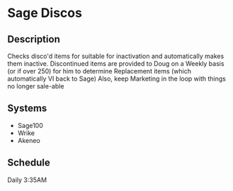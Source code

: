 # Sage Discos

## Description

Checks disco'd items for suitable for inactivation and automatically makes them inactive.
Discontinued items are provided to Doug on a Weekly basis (or if over 250) for him to determine Replacement items (which automatically VI back to Sage)
Also, keep Marketing in the loop with things no longer sale-able

## Systems
- Sage100 
- Wrike
- Akeneo

## Schedule
Daily 3:35AM
